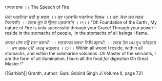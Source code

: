 ਪਾਵਕ ਬਾਚ ।।
The Speech of Fire

ਮੇਰੀ ਅਗਨਿਤਾ ਭਈ ਸੁ ਸਫਲ ।। ਤ੍ਵ ਪ੍ਰਸਾਦਿ ਧਰਨੀਧਰ ਬਿਲਮ ।। 
ਤ੍ਵ  ਸੱਤਾ ਕਰ ਜਠਰ ਨਿਵਾਸਤਿ ।। ਸਰਬ ਭੂਤ ਕੇ ਉਦਰ ਪ੍ਰਕਾਸਤਿ ।।੧।।
"Oh Foundation of the Earth , My nature of Fire is only successful through your Grace! Through your power I reside in the stomachs of people,  in the stomachs of all beings I flame.

ਕਾਸਟ ਮਾਂਝ ਹਉਂ ਸਦਾ ਬਸਾਮੀ ।। ਜਠਰਾਨਲ ਬੜਵਾ ਨਿਧਿ ਗ੍ਰਾਮੀ ।। 
ਸਰਬ ਤੇਜ ਮਮ ਰੂਪ ਜਨੇਸ੍ਵਰ ।। ਭਖ ਭਸਮ ਹਉਂ  ਕਰਤੁ ਮਹੇਸ੍ਵਰ ।।੨।।
Within all wood I reside, within all stomachs, and within the submarine volcanos. Oh Master of the servants, I am the form of all illumination, I burn all the food *for digestion* Oh Great Master !"

[[Sarbloh]] Granth, author: Guru Gobind Singh Ji
Volume II, page 721
